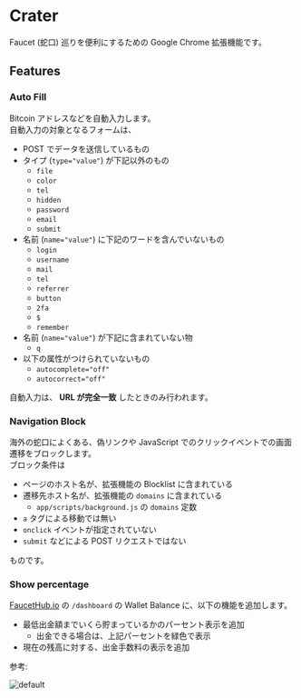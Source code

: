 # Crater

Faucet (蛇口) 巡りを便利にするための Google Chrome 拡張機能です。 


## Features

### Auto Fill

Bitcoin アドレスなどを自動入力します。  
自動入力の対象となるフォームは、

* POST でデータを送信しているもの
* タイプ (`type="value"`) が下記以外のもの
  * `file`
  * `color`
  * `tel`
  * `hidden`
  * `password`
  * `email`
  * `submit`
* 名前 (`name="value"`) に下記のワードを含んでいないもの
  * `login`
  * `username`
  * `mail`
  * `tel`
  * `referrer`
  * `button`
  * `2fa`
  * `$`
  * `remember`
* 名前 (`name="value"`) が下記に含まれていない物
  * `q`
* 以下の属性がつけられていないもの
  * `autocomplete="off"`
  * `autocorrect="off"`


自動入力は、 **URL が完全一致** したときのみ行われます。


### Navigation Block

海外の蛇口によくある、偽リンクや JavaScript でのクリックイベントでの画面遷移をブロックします。  
ブロック条件は

* ページのホスト名が、拡張機能の Blocklist に含まれている
* 遷移先ホスト名が、拡張機能の `domains` に含まれている
  * `app/scripts/background.js` の `domains` 定数
* `a` タグによる移動では無い
* `onclick` イベントが指定されていない
* `submit` などによる POST リクエストではない

ものです。


### Show percentage

[FaucetHub.io](https://faucethub.io) の `/dashboard` の Wallet Balance に、以下の機能を追加します。

* 最低出金額までいくら貯まっているかのパーセント表示を追加
  * 出金できる場合は、上記パーセントを緑色で表示
* 現在の残高に対する、出金手数料の表示を追加

参考:

![default](https://user-images.githubusercontent.com/10832834/35092034-86d691b8-fc81-11e7-8b49-1a3ed4d58711.PNG)
